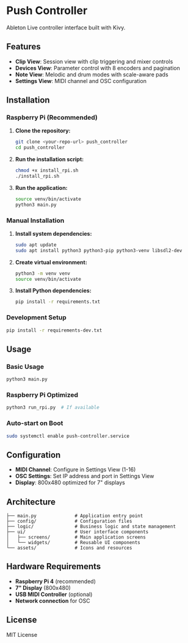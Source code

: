 # Push Controller

Ableton Live controller interface built with Kivy.

## Features

- **Clip View**: Session view with clip triggering and mixer controls
- **Devices View**: Parameter control with 8 encoders and pagination  
- **Note View**: Melodic and drum modes with scale-aware pads
- **Settings View**: MIDI channel and OSC configuration

## Installation

### Raspberry Pi (Recommended)

1. **Clone the repository:**
   ```bash
   git clone <your-repo-url> push_controller
   cd push_controller
   ```

2. **Run the installation script:**
   ```bash
   chmod +x install_rpi.sh
   ./install_rpi.sh
   ```

3. **Run the application:**
   ```bash
   source venv/bin/activate
   python3 main.py
   ```

### Manual Installation

1. **Install system dependencies:**
   ```bash
   sudo apt update
   sudo apt install python3 python3-pip python3-venv libsdl2-dev
   ```

2. **Create virtual environment:**
   ```bash
   python3 -m venv venv
   source venv/bin/activate
   ```

3. **Install Python dependencies:**
   ```bash
   pip install -r requirements.txt
   ```

### Development Setup

```bash
pip install -r requirements-dev.txt
```

## Usage

### Basic Usage
```bash
python3 main.py
```

### Raspberry Pi Optimized
```bash
python3 run_rpi.py  # If available
```

### Auto-start on Boot
```bash
sudo systemctl enable push-controller.service
```

## Configuration

- **MIDI Channel**: Configure in Settings View (1-16)
- **OSC Settings**: Set IP address and port in Settings View
- **Display**: 800x480 optimized for 7" displays

## Architecture

```
├── main.py              # Application entry point
├── config/              # Configuration files
├── logic/               # Business logic and state management
├── ui/                  # User interface components
│   ├── screens/         # Main application screens
│   └── widgets/         # Reusable UI components
└── assets/              # Icons and resources
```

## Hardware Requirements

- **Raspberry Pi 4** (recommended)
- **7" Display** (800x480)
- **USB MIDI Controller** (optional)
- **Network connection** for OSC

## License

MIT License
